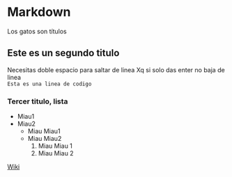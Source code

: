 # Markdown
Los gatos son títulos
## Este es un segundo titulo
Necesitas doble espacio para saltar de linea
Xq si solo das enter no baja de linea  
`Esta es una linea de codigo`
### Tercer titulo, lista
  - Miau1  
  - Miau2  
    * Miau Miau1  
    * Miau Miau2  
      1. Miau Miau 1
      2. Miau Miau 2

[Wiki](https://elcodigoascii.com.ar/)
